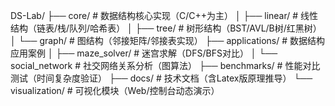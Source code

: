 DS-Lab/
├── core/               # 数据结构核心实现（C/C++为主）
│   ├── linear/        # 线性结构（链表/栈/队列/哈希表）
│   ├── tree/          # 树形结构（BST/AVL/B树/红黑树）
│   └── graph/         # 图结构（邻接矩阵/邻接表实现）
├── applications/      # 数据结构应用案例 
│   ├── maze_solver/   # 迷宫求解（DFS/BFS对比）
│   └── social_network # 社交网络关系分析（图算法）
├── benchmarks/        # 性能对比测试（时间复杂度验证）
├── docs/              # 技术文档（含Latex版原理推导）
└── visualization/     # 可视化模块（Web/控制台动态演示）